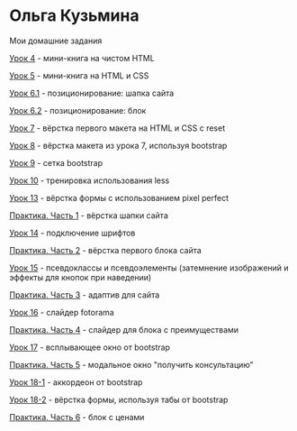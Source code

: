 # Ольга Кузьмина
Мои домашние задания

[Урок 4](https://olga-carver.github.io/lesson_4/ "Урок 4") - мини-книга на чистом HTML

[Урок 5](https://olga-carver.github.io/lesson_5/ "Урок 5") - мини-книга на HTML и CSS 

[Урок 6.1](https://olga-carver.github.io/lesson_6.1/ "Урок 6.1") - позиционирование: шапка сайта

[Урок 6.2](https://olga-carver.github.io/lesson_6.2/ "Урок 6.2") - позиционирование: блок

[Урок 7](https://olga-carver.github.io/lesson_7/ "Урок 7") - вёрстка первого макета на HTML и CSS с reset

[Урок 8](https://olga-carver.github.io/lesson_8/ "Урок 8") - вёрстка макета из урока 7, используя bootstrap

[Урок 9](https://olga-carver.github.io/lesson_9/ "Урок 9") - сетка bootstrap

[Урок 10](https://olga-carver.github.io/lesson_10/ "Урок 10") - тренировка использования less 

[Урок 13](https://olga-carver.github.io/lesson_13/ "Урок 13") - вёрстка формы с использованием pixel perfect

[Практика. Часть 1](https://olga-carver.github.io/practice_p1/src/ "Практика. Часть 1") - вёрстка шапки сайта

[Урок 14](https://olga-carver.github.io/lesson_14/ "Урок 14") - подключение шрифтов

[Практика. Часть 2](https://olga-carver.github.io/practice_p2/src/ "Практика. Часть 2") - вёрстка первого блока сайта

[Урок 15](https://olga-carver.github.io/lesson_15/ "Урок 15") - псевдоклассы и псевдоэлементы (затемнение изображений и эффекты для кнопок при наведении)

[Практика. Часть 3](https://olga-carver.github.io/practice_p3/src/ "Практика. Часть 3") - адаптив для сайта

[Урок 16](https://olga-carver.github.io/lesson_16-1/ "Урок 16") - слайдер fotorama

[Практика. Часть 4](https://olga-carver.github.io/practice_p4/src/ "Практика. Часть 4") - слайдер для блока с преимуществами

[Урок 17](https://olga-carver.github.io/lesson_17/src/ "Урок 17") - всплывающее окно от bootstrap

[Практика. Часть 5](https://olga-carver.github.io/practice_p5/src/ "Практика. Часть 5") - модальное окно "получить консультацию"

[Урок 18-1](https://olga-carver.github.io/lesson_18-1/src/ "Урок 18-1") - аккордеон от bootstrap

[Урок 18-2](https://olga-carver.github.io/lesson_18-2/src/ "Урок 18-2") - вёрстка формы, используя табы от bootstrap

[Практика. Часть 6](https://olga-carver.github.io/practice_p6/src/ "Практика. Часть 6") - блок с ценами
